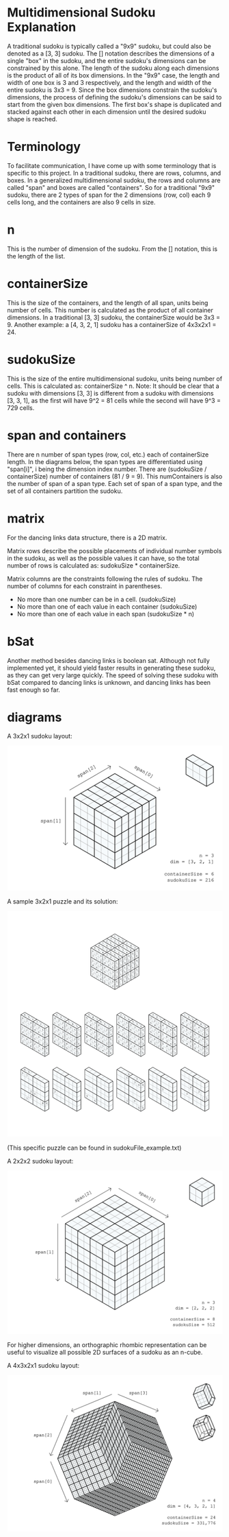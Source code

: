 # Multidimensional Sudoku Explanation

A traditional sudoku is typically called a "9x9" sudoku, but could also be denoted as a [3, 3] sudoku. The [] notation describes the dimensions of a single "box" in the sudoku, and the entire sudoku's dimensions can be constrained by this alone. The length of the sudoku along each dimensions is the product of all of its box dimensions. In the "9x9" case, the length and width of one box is 3 and 3 respectively, and the length and width of the entire sudoku is 3x3 = 9. Since the box dimensions constrain the sudoku's dimensions, the process of defining the sudoku's dimensions can be said to start from the given box dimensions. The first box's shape is duplicated and stacked against each other in each dimension until the desired sudoku shape is reached.

# Terminology

To facilitate communication, I have come up with some terminology that is specific to this project. In a traditional sudoku, there are rows, columns, and boxes. In a generalized multidimensional sudoku, the rows and columns are called "span" and boxes are called "containers". So for a traditional "9x9" sudoku, there are 2 types of span for the 2 dimensions (row, col) each 9 cells long, and the containers are also 9 cells in size.

# n
This is the number of dimension of the sudoku. From the [] notation, this is the length of the list.

# containerSize

This is the size of the containers, and the length of all span, units being number of cells. This number is calculated as the product of all container dimensions. In a traditional [3, 3] sudoku, the containerSize would be 3x3 = 9. Another example: a [4, 3, 2, 1] sudoku has a containerSize of 4x3x2x1 = 24.

# sudokuSize

This is the size of the entire multidimensional sudoku, units being number of cells. This is calculated as: containerSize ^ n. Note: It should be clear that a sudoku with dimensions [3, 3] is different from a sudoku with dimensions [3, 3, 1], as the first will have 9^2 = 81 cells while the second will have 9^3 = 729 cells.

# span and containers

There are n number of span types (row, col, etc.) each of containerSize length. In the diagrams below, the span types are differentiated using "span[i]", i being the dimension index number. There are (sudokuSize / containerSize) number of containers (81 / 9 = 9). This numContainers is also the number of span of a span type. Each set of span of a span type, and the set of all containers partition the sudoku.

# matrix

For the dancing links data structure, there is a 2D matrix.

Matrix rows describe the possible placements of individual number symbols in the sudoku, as well as the possible values it can have, so the total number of rows is calculated as: sudokuSize * containerSize.

Matrix columns are the constraints following the rules of sudoku. The number of columns for each constraint in parentheses.
* No more than one number can be in a cell. (sudokuSize)
* No more than one of each value in each container (sudokuSize)
* No more than one of each value in each span (sudokuSize * n)

# bSat

Another method besides dancing links is boolean sat. Although not fully implemented yet, it should yield faster results in generating these sudoku, as they can get very large quickly. The speed of solving these sudoku with bSat compared to dancing links is unknown, and dancing links has been fast enough so far.

# diagrams

A 3x2x1 sudoku layout:

![sudoku_3_2_1](images/msudoku_3_2_1.png)

A sample 3x2x1 puzzle and its solution:

![sudoku_3_2_1](images/msudoku_3_2_1_puzzle.png)

(This specific puzzle can be found in sudokuFile_example.txt)

A 2x2x2 sudoku layout:

![sudoku_2_2_2](images/msudoku_2_2_2.png)

For higher dimensions, an orthographic rhombic representation can be useful to visualize all possible 2D surfaces of a sudoku as an n-cube.

A 4x3x2x1 sudoku layout:

![sudoku_4_3_2_1](images/msudoku_4_3_2_1.png)